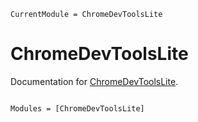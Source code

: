 ```@meta
CurrentModule = ChromeDevToolsLite
```

# ChromeDevToolsLite

Documentation for [ChromeDevToolsLite](https://github.com/svilupp/ChromeDevToolsLite.jl).

```@index
```

```@autodocs
Modules = [ChromeDevToolsLite]
```
